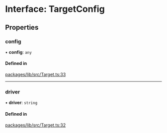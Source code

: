 # Interface: TargetConfig

## Properties

### config

• **config**: `any`

#### Defined in

[packages/lib/src/Target.ts:33](https://github.com/Knaackee/hotmig/blob/5ff8214/packages/lib/src/Target.ts#L33)

___

### driver

• **driver**: `string`

#### Defined in

[packages/lib/src/Target.ts:32](https://github.com/Knaackee/hotmig/blob/5ff8214/packages/lib/src/Target.ts#L32)
